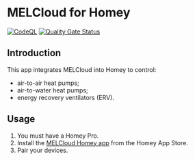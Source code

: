 # MELCloud for Homey

[![CodeQL](https://homey.app/img/heading/homey@2x.webp)](https://github.com/OlivierZal/com.melcloud/actions/workflows/github-code-scanning/codeql)
[![Quality Gate Status](https://sonarcloud.io/api/project_badges/measure?project=OlivierZal_com.melcloud&metric=alert_status)](https://sonarcloud.io/summary/new_code?id=OlivierZal_com.melcloud)

## Introduction

This app integrates MELCloud into Homey to control:

- air-to-air heat pumps;
- air-to-water heat pumps;
- energy recovery ventilators (ERV).

## Usage

1. You must have a Homey Pro.
2. Install the [MELCloud Homey app](https://homey.app/a/com.mecloud) from the Homey App Store.
3. Pair your devices.
